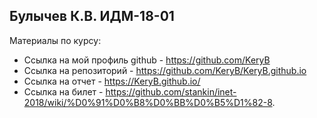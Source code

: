 ## Булычев К.В. ИДМ-18-01

Материалы по курсу:
- Ссылка на мой профиль github - https://github.com/KeryB
- Ссылка на репозиторий - https://github.com/KeryB/KeryB.github.io
- Ссылка на отчет - https://KeryB.github.io/
- Ссылка на билет - https://github.com/stankin/inet-2018/wiki/%D0%91%D0%B8%D0%BB%D0%B5%D1%82-8.
